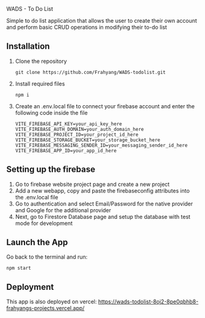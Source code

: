 WADS - To Do List

Simple to do list application that allows the user to create their own account and perform basic CRUD operations in modifying their to-do list

## Installation

1. Clone the repository
   ```
   git clone https://github.com/Frahyang/WADS-todolist.git
   ```
2. Install required files
   ```
   npm i
   ```
3. Create an .env.local file to connect your firebase account and enter the following code inside the file
   ```
   VITE_FIREBASE_API_KEY=your_api_key_here
   VITE_FIREBASE_AUTH_DOMAIN=your_auth_domain_here
   VITE_FIREBASE_PROJECT_ID=your_project_id_here
   VITE_FIREBASE_STORAGE_BUCKET=your_storage_bucket_here
   VITE_FIREBASE_MESSAGING_SENDER_ID=your_messaging_sender_id_here
   VITE_FIREBASE_APP_ID=your_app_id_here

## Setting up the firebase

1. Go to firebase website project page and create a new project
2. Add a new webapp, copy and paste the firebaseconfig attributes into the .env.local file
3. Go to authentication and select Email/Password for the native provider and Google for the additional provider
4. Next, go to Firestore Database page and setup the database with test mode for development

## Launch the App
   Go back to the terminal and run:
   ```
   npm start
   ```

## Deployment
   This app is also deployed on vercel:
   https://wads-todolist-8oj2-8pe0qbhb8-frahyangs-projects.vercel.app/
